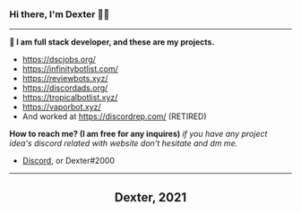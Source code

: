 ### Hi there, I'm Dexter 👋😁
---

**🚧 I am full stack developer, and these are my projects.**
- https://dscjobs.org/
- https://infinitybotlist.com/
- https://reviewbots.xyz/
- https://discordads.org/
- https://tropicalbotlist.xyz/
- https://vaporbot.xyz/
- And worked at https://discordrep.com/ (RETIRED)

**How to reach me? (I am free for any inquires)**
*if you have any project idea's discord related with website don't hesitate and dm me.*
- [Discord](https://discord.com/users/780079091172900884), or Dexter#2000

---

<h2 align="center">Dexter, 2021</h2>
